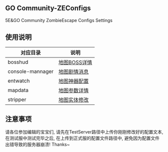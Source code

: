 ## GO Community-ZEConfigs
5E&GO Community ZombieEscape Configs Settings
## 使用说明
| 对应目录             | 说明                                     |
|------------------|----------------------------------------|
| bosshud          | [地图BOSS详情](./bosshud/README.md)        |
| console-mannager | [地图剧情消息](./console-mannager/README.md) |
| entwatch         | [地图神器配置](./entwatch/README.md)         |
| mapdata          | [地图参数详情](./mapdata/README.md)          |
| stripper         | [地图实体修改](./stripper/README.md)         |
## 注意事项
请各位参加编辑的宝宝们, 请先在TestServer路径中上传你刚刚修改好的配置文本, 在测试服中测试完毕之后,
在上传到正式服的配置文件路径中, 避免因为配置文件出错导致的服务器崩溃! Thanks~
